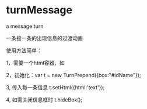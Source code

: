 # turnMessage
a message turn 

一条接一条的出现信息的过渡动画

使用方法简单：

1，需要一个html容器，如

2，初始化：var t = new TurnPrepend({box:"#idName"});

3, 传入每一条信息 t.setHtml({html:'text'});

4, 如需关闭信息框时 t.hideBox();

